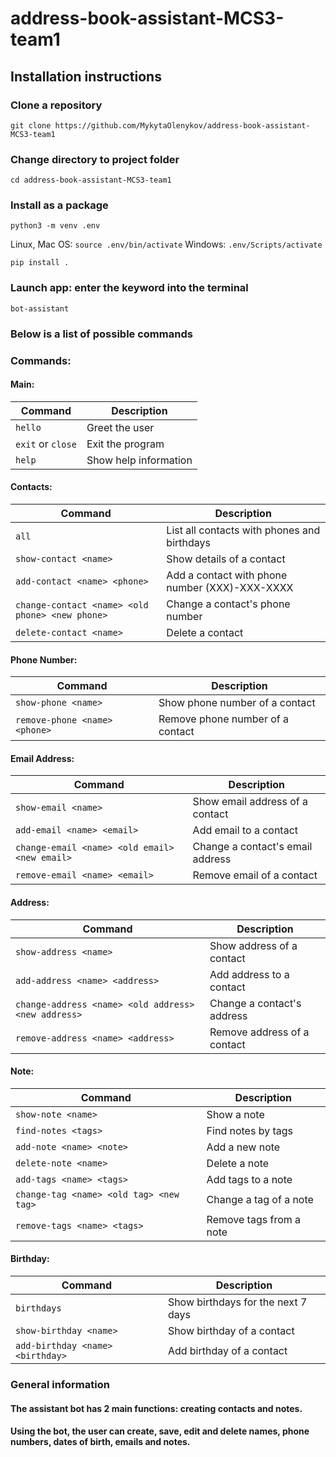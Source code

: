 # address-book-assistant-MCS3-team1

## Installation instructions

### Clone a repository

`git clone https://github.com/MykytaOlenykov/address-book-assistant-MCS3-team1`

### Change directory to project folder

`cd address-book-assistant-MCS3-team1`

### Install as a package

`python3 -m venv .env`

Linux, Mac OS: `source .env/bin/activate`
Windows: `.env/Scripts/activate`

`pip install .`

### Launch app: enter the keyword into the terminal

`bot-assistant`

### Below is a list of possible commands

### Commands:

#### Main:
| Command                   | Description                             |
|---------------------------|-----------------------------------------|
| `hello`                   | Greet the user                          |
| `exit` or `close`         | Exit the program                        |
| `help`                    | Show help information                   |

#### Contacts:
| Command                   | Description                             |
|---------------------------|-----------------------------------------|
| `all`                     | List all contacts with phones and birthdays     |
| `show-contact <name>`     | Show details of a contact               |
| `add-contact <name> <phone>` | Add a contact with phone number (XXX)-XXX-XXXX |
| `change-contact <name> <old phone> <new phone>` | Change a contact's phone number  |
| `delete-contact <name>`   | Delete a contact                        |

#### Phone Number:
| Command                   | Description                             |
|---------------------------|-----------------------------------------|
| `show-phone <name>`       | Show phone number of a contact          |
| `remove-phone <name> <phone>` | Remove phone number of a contact     |

#### Email Address:
| Command                   | Description                             |
|---------------------------|-----------------------------------------|
| `show-email <name>`       | Show email address of a contact         |
| `add-email <name> <email>` | Add email to a contact                 |
| `change-email <name> <old email> <new email>` | Change a contact's email address |
| `remove-email <name> <email>` | Remove email of a contact            |

#### Address:
| Command                   | Description                             |
|---------------------------|-----------------------------------------|
| `show-address <name>`     | Show address of a contact               |
| `add-address <name> <address>` | Add address to a contact            |
| `change-address <name> <old address> <new address>` | Change a contact's address    |
| `remove-address <name> <address>` | Remove address of a contact       |

#### Note:
| Command                   | Description                             |
|---------------------------|-----------------------------------------|
| `show-note <name>`        | Show a note                             |
| `find-notes <tags>`       | Find notes by tags                      |
| `add-note <name> <note>`  | Add a new note                          |
| `delete-note <name>`      | Delete a note                           |
| `add-tags <name> <tags>`  | Add tags to a note                      |
| `change-tag <name> <old tag> <new tag>` | Change a tag of a note           |
| `remove-tags <name> <tags>` | Remove tags from a note               |

#### Birthday:
| Command                   | Description                             |
|---------------------------|-----------------------------------------|
| `birthdays`               | Show birthdays for the next 7 days       |
| `show-birthday <name>`    | Show birthday of a contact              |
| `add-birthday <name> <birthday>` | Add birthday of a contact         |



### General information

#### The assistant bot has 2 main functions: creating contacts and notes.

#### Using the bot, the user can create, save, edit and delete names, phone numbers, dates of birth, emails and notes.
